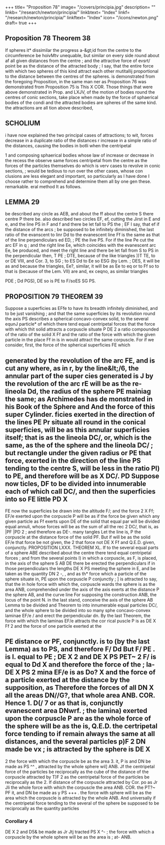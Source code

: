 +++
title= "Proposition 78"
image= "/covers/principia.jpg"
description= ""
linkb= "/research/newton/principia/"
linkbtext= "Index"
linkf= "/research/newton/principia/"
linkftext= "Index"
icon= "/icons/newton.png"
draft= true
+++

## Proposition 78 Theorem 38

If spheres
it*
dissimilar
the progress
a-&amp;gt;id
from
the centre to the circumference be hoivMtv
unequable, but similar on every side round about af all
given distances from the centre ; and the attractive force of evsrt/
point be as the distance of the attracted body ; I say, that the entire
force with which two spheres of this kind attract each other mutitallij
proportional to the distance between the centres of the spheres.
is demonstrated from the
foregoing Proposition, in the same man
ner as Proposition 76 was demonstrated from Proposition 75 is
This
X
COR. Those things that were above demonstrated in Prop.
and LXJV,
of the motion of bodies round the centres of conic sections, take place when
made by the force of sphaerical bodies of the condi
and the attracted bodies are spheres of the same kind.
the attractions are
all
tion above described,

## SCHOLIUM

i
have now explained the two principal cases of attractions;
to wit,
forces decrease in a duplicate ratio of the distances
r increase in a simple ratio of the distances,
causing the bodies in botli
when the centripetal

1
and composing sphaerical bodies whose
law of increase or decrease in the recess
the
observe
same
forces
centripetal
from the centre as the forces of the particles themselves do which is verv
cases to revolve in conic sections,
;
would be tedious to run over the other cases, whose con
clusions are less elegant and important, so particularly as I have done
I choose rather to comprehend and determine them all by one gen
these.
remarkable.
eral
method
It
as follows.

## LEMMA 29

be described any circle as AEB, and about the
ff about the centre S there
centre P there be. also described two circles EF, ef, cutting the Jirst in
E and e, and the line PS in F and f and there be let fall to PS the
;
EF
I say, that
ef
if the distance of the arcs
;
be supposed to be infinitely diminished, the last ratio of the evanscent
to
linr Dd to the evanescent line Ff is the same as that of the line
perpendiculars
ed
ED,
;
PE
the live PS.
For
if
the line Pe cut the arc
EF
in q
;
and the right line Ee, which
coincides with the evanescent arc Ee, be produced, and meet the right line
and there be let fall from S to
PS in
the perpendicular
then,
T
PE
;
DTE,
because of the like triangles
))T
TE,
to
or
DE
VIII, and Cor. 3,
to
SG
;
to
ES
Dd to Ee so
ESG (by Lem.
;
DES,
it
will be as
and because the
triangles, Ee?,
similar, it will be as Ee to eq or
to Ff so
to
that is (because of the
Lem. VII) are
and, ex ceqno, as
similar triangles

PDE
;
Dd
PGS),
DE
so is
PE
to
F/soES
SG
PS.

## PROPOSITION 79 THEOREM 39

Suppose a superficies as EFfe to have its breadth infinitely diminished, and to be just vanishing ; and that the same superficies by its revolution round the axis PS describes a spherical concavo-convex solid, to the several equnJ particle* of which there tend equal centripetal forces that the force with which thit solid attracts a corpuscle situate 
P
DE
2
a ratio compounded of the ratio of the solid
X Ff and
the ratio of the force with which the given particle in the place Ff
in
is in
would attract the same corpuscle.
For if we consider, first, the force of
the spherical superficies
FE which

generated by the revolution of the arc FE,
and is cut any where, as in r, by the line&amp;lt;/6,
the annular part of the super cies generated
is
J
by the revolution of the arc rE will be as the
re-
lineola Dd, the radius of the sphere
PE
mainiag the same; as Archimedes has de
monstrated in his Book of the Sphere and
And the force of this super
Cylinder.
ficies exerted in the direction of the lines PE
Pr
situate all round in the conical superficies, will be as this annular
superficies itself; that is as the lineola DC/, or, which is the same, as the
of the sphere and the lineola DC/ ; but
rectangle under the given radius
or
PE
that force, exerted in the direction of the line PS tending to the centre S,
will be less in the ratio PI) to PE, and therefore will be as
X DC/.
PD
Suppose now
ticles,
DF
to be divided into
innumerable
each of which call DC/, and then the superficies
into so
FE
little
PD X
-
FE
now
the superficies
be drawn into the altitude F/; and the force
2
X Ff;
EF/e exerted upon the corpuscle P will be as
if the force be given which any given particle as Ff exerts upon
DE
of the solid
that
equal par
will be divided
equal annuli, whose forces will be as the sum of all the rec
2
DC/, that is, as |PF
|PD 2 ; and therefore as DE-.
many
tangles
Let
the line
is,
P
the corpuscle
at the distance
force of the solid
PF.
But
if
will be as the solid
EF/e
that force be not given, the
2
that force not
DE X Ff and
Q.E.D.
given, conjunctly.
PROPOSITION LXXX. THEOREM XL.
If
to the several
equal parts of a sphere
ABE
described about the centre
there tend equal centripetal forces ; and from the several points I)
in which a corpuscle, as F, is placed,
in the axis of the sphere
S
AB
DE
there be erected the perpendiculars
if in those perpendiculars the lengths
DE X PS
meeting the sphere in E, and
be taken as the quantity
DN
2
-,
,
and as
th* force
which a particle of the sphere situate
in,
PE
upon the corpuscle P conjunctly ; ]
is attracted to
say, that the in hole force with which the, corpuscle
wards the sphere is as the area ANB, comprehended under the axis of
the axis exerts at the distance
P
the sphere
AB, and
the curve line
For supposing the construction
ANB,
the locus of the point N.
in the last
stand, conceive the axis of the sphere
AB
Lemma
to be divided
and Theorem
to
into innumerable
equal particles DC/, and the whole sphere to be divided into so many sphe
concavo-convex laminae EF/e / and erect the perpendicular dn. By
the last Theorem, the force with which the laminas EF/e attracts the cor
rical
puscle
P
is
as
DE X Ff
2
and the force of one particle exerted at the

PE
distance
or PF, conjunctly.
is to
(by the last Lemma)
as
to PS, and therefore F/
Dd
But
F/
PE
.
is
I.
equal to
PE
;
DE X
2
and
DE X PS
PET~
2
F/ is
equal to
Dd X
and therefore the force of the
;
la-
DE X PS
2
mina EF/e is as Do? X
and the force of a particle exerted at the distance
by the supposition, as
Therefore the forces of
all
DN X
all
the areas DN//G?, that
whole area ANB.
COR. Hence
1.
D(/
7
or
as
that is,
conjunctly
evanescent area DNwrf.
;
the lamina) exerted upon the corpuscle P are as
the whole force of the sphere will be as the
is,
Q.E.D.
the certripetal force tending to
if
remain always the same at
all distances,
and
the several particles
p)F 2
DN
made
be
vx
;
is
attracted by the sphere
is
DE
X
-
2
the force with which the corpuscle
be as the area
3.
it,
P is
and
DN
be
made
as
PS
^^
,
attracted by the whole sphere wil]
ANB.
Jf the centripetal force
of the particles be reciprocally as the
cube of the distance of the corpuscle attracted by
T)F 2
as
the centripetal force of the particles be reciprocally as the
2. If
distance of the corpuscle attracted by
Cor.
po
as
Jr Jli
the whole force with which the corpuscle
the area ANB.
COR.
the
PT?~
PF
it,
and
DN
be
made
as
y PS
+++
.
the force with
sphere will be as the area
which the corpuscle
is
attracted by the whole
ANB.
And
universally if the centripetal force tending to the several
of
the
sphere be supposed to be reciprocally as the quantity
particles

### Corollary 4 

DE X
2
and D5& be made as
Jr Jtj
tracted
PS
X ^-
;
the force with which a corpuscle
by the whole sphere will be as the area
is
;
at-
ANB.
